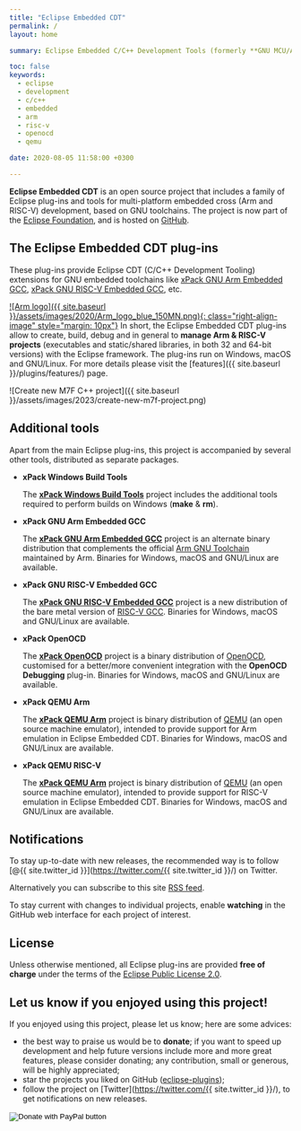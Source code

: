 ```yaml
---
title: "Eclipse Embedded CDT"
permalink: /
layout: home

summary: Eclipse Embedded C/C++ Development Tools (formerly **GNU MCU/ARM Eclipse**).

toc: false
keywords:
  - eclipse
  - development
  - c/c++
  - embedded
  - arm
  - risc-v
  - openocd
  - qemu

date: 2020-08-05 11:58:00 +0300

---
```


**Eclipse Embedded CDT** is an open source project that includes a family
of Eclipse plug-ins and tools for multi-platform embedded cross (Arm and RISC-V)
development, based on GNU toolchains. The project is now part of the
[Eclipse Foundation](https://projects.eclipse.org/projects/iot.embed-cdt/),
and is hosted on
[GitHub](https://github.com/eclipse-embed-cdt).

## The Eclipse Embedded CDT plug-ins

These plug-ins provide Eclipse CDT (C/C++ Development Tooling) extensions for
GNU embedded toolchains like
[xPack GNU Arm Embedded GCC](https://xpack.github.io/dev-tools/arm-none-eabi-gcc/),
[xPack GNU RISC-V Embedded GCC](https://xpack.github.io/dev-tools/riscv-none-embed-gcc/),
etc.

[![Arm logo]({{ site.baseurl }}/assets/images/2020/Arm_logo_blue_150MN.png){: class="right-align-image"  style="margin: 10px"}](https://www.arm.com)
In short, the Eclipse Embedded CDT plug-ins allow to create, build,
debug and in general to **manage Arm & RISC-V projects** (executables
and static/shared libraries, in both 32 and 64-bit versions) with the
Eclipse framework.
The plug-ins run on Windows, macOS and GNU/Linux. For more details
please visit the [features]({{ site.baseurl }}/plugins/features/) page.

![Create new M7F C++ project]({{ site.baseurl }}/assets/images/2023/create-new-m7f-project.png)

## Additional tools

Apart from the main Eclipse plug-ins, this project is accompanied by
several other tools, distributed as separate packages.

- **xPack Windows Build Tools**

  The [**xPack Windows Build Tools**](https://xpack.github.io/dev-tools/windows-build-tools/)
  project includes the additional tools required to perform builds on Windows
  (**make** & **rm**).

- **xPack GNU Arm Embedded GCC**

  The [**xPack GNU Arm Embedded GCC**](https://xpack.github.io/dev-tools/arm-none-eabi-gcc/)
  project is an alternate binary distribution that complements the official
  [Arm GNU Toolchain](https://developer.arm.com/Tools%20and%20Software/GNU%20Toolchain) maintained by Arm. Binaries for Windows, macOS and GNU/Linux are available.

- **xPack GNU RISC-V Embedded GCC**

  The [**xPack GNU RISC-V Embedded GCC**](https://xpack.github.io/dev-tools/riscv-none-embed-gcc/)
  project is a new distribution of the bare metal version of
  [RISC-V GCC](https://gcc.gnu.org). Binaries for Windows, macOS and GNU/Linux
  are available.

- **xPack OpenOCD**

  The [**xPack OpenOCD**](https://xpack.github.io/dev-tools/openocd/) project is a
  binary distribution of [OpenOCD](http://openocd.org/), customised for a
  better/more convenient integration with the **OpenOCD Debugging** plug-in.
  Binaries for Windows, macOS and GNU/Linux are available.

- **xPack QEMU Arm**

  The [**xPack QEMU Arm**](https://xpack.github.io/dev-tools/qemu-arm/)
  project is binary distribution of [QEMU](http://wiki.qemu.org/Main_Page)
  (an open source machine emulator),
  intended to provide support for Arm emulation in Eclipse Embedded CDT.
  Binaries for Windows, macOS and GNU/Linux are available.

- **xPack QEMU RISC-V**

  The [**xPack QEMU Arm**](https://xpack.github.io/dev-tools/qemu-riscv/)
  project is binary distribution of [QEMU](http://wiki.qemu.org/Main_Page)
  (an open source machine emulator),
  intended to provide support for RISC-V emulation in Eclipse Embedded CDT.
  Binaries for Windows, macOS and GNU/Linux are available.

## Notifications

To stay up-to-date with new releases, the recommended way is
to follow [@{{ site.twitter_id }}](https://twitter.com/{{ site.twitter_id }}/) on Twitter.

Alternatively you can subscribe to this site
[RSS feed](https://eclipse-embed-cdt.github.io/feed.xml).

To stay current with changes to individual projects, enable **watching**
in the GitHub web interface for each project of interest.

## License

Unless otherwise mentioned, all Eclipse plug-ins
are provided **free of charge** under the terms of the
[Eclipse Public License 2.0](https://projects.eclipse.org/license/epl-2.0).

## Let us know if you enjoyed using this project!

If you enjoyed using this project, please let us know; here are some advices:

- the best way to praise us would be to **donate**; if you want to speed
up development and help future versions include more and more great
features, please consider donating; any contribution, small or
generous, will be highly appreciated;
- star the projects you liked on GitHub
([eclipse-plugins](https://github.com/eclipse-embed-cdt/eclipse-plugins));
- follow the project on [Twitter](https://twitter.com/{{ site.twitter_id }}/),
to get notifications on new releases.

<form action="https://www.paypal.com/cgi-bin/webscr" method="post" target="_top">
<input type="hidden" name="cmd" value="_s-xclick" />
<input type="hidden" name="hosted_button_id" value="NXKFN7DJH8DJ6" />
<input type="image" src="https://www.paypalobjects.com/en_US/i/btn/btn_donateCC_LG.gif" border="0" name="submit" title="PayPal - The safer, easier way to pay online!" alt="Donate with PayPal button" />
<img alt="." border="0" src="https://www.paypal.com/en_US/i/scr/pixel.gif" width="1" height="1" />
</form>
